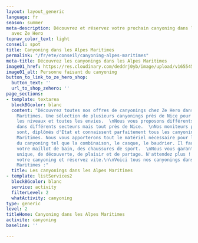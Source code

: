 ```yaml
---
layout: layout_generic
language: fr
season: summer
meta-description: Découvrez et réservez votre prochain canyoning dans les Alpes Maritimes
  avec Ze Hero
topnav_color_text: light
conseil: spot
title: Canyoning dans les Alpes Maritimes
permalink: "/fr/ete/conseil/canyoning-alpes-maritimes"
meta-title: Découvrez les canyonings dans les Alpes Maritimes
image01_href: https://res.cloudinary.com/deddrj0yb/image/upload/v1655450388/website/Canyoning%2006/IMG-20220617-WA0003.jpg
image01_alt: Personne faisant du canyoning
button_to_link_to_ze_hero_shop:
  button_text: ''
  url_to_shop_zehero: ''
page_sections:
- template: textarea
  blockBGcolor: blanc
  content: "Découvrez toutes nos offres de canyonings chez Ze Hero dans les Alpes
    Maritimes. Une sélection de plusieurs canyonings près de Nice pour tous, tous
    les niveaux et toutes les envies.  \nNous vous proposons différents canyonings
    dans différents secteurs mais tout près de Nice.  \nNos moniteurs professionnels
    sont, diplômés d'Etat et connaissent parfaitement tous les canyonings des Alpes
    Maritimes. Nous vous apporterons tout le matériel nécessaire pour la pratique
    du canyoning tel que la combinaison, le casque, le baudrier. Il faut venir avec
    votre maillot de bain, des chaussures de sport.  \nNous vous garantissons un moment
    unique, de découverte, de plaisir et de partage. N'attendez plus ! Choisissez
    votre canyoning et réservez vite.\n\nVoici tous nos canyonings dans les Alpes
    Maritimes :"
  title: Les canyonings dans les Alpes Maritimes
- template: listServices2
  blockBGcolor: blanc
  service: activity
  filterLevel: 2
  whatActivity: canyoning
type: generic
level: 2
titleHome: Canyoning dans les Alpes Maritimes
activite: canyoning
baseline: ''

---
```

